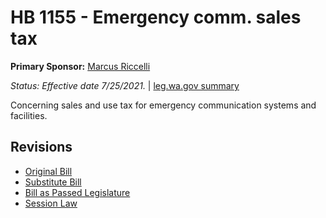 # HB 1155 - Emergency comm. sales tax
**Primary Sponsor:** [Marcus Riccelli](/person/leg/marcus.riccelli.md)

*Status: Effective date 7/25/2021.* | [leg.wa.gov summary](https://app.leg.wa.gov/billsummary?BillNumber=1155&Year=2021)

Concerning sales and use tax for emergency communication systems and facilities.

## Revisions
* [Original Bill](1/)
* [Substitute Bill](S/)
* [Bill as Passed Legislature](S.PL/)
* [Session Law](S.SL/)